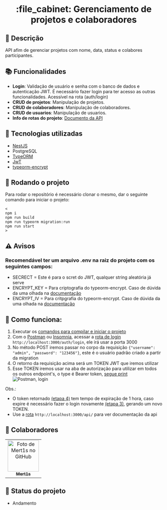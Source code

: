 <h1 align="center">:file_cabinet: Gerenciamento de projetos e colaboradores</h1>

## :memo: Descrição
API afim de gerenciar projetos com nome, data, status e colabores participantes.

## :books: Funcionalidades
* <b>Login</b>: Validação de usuário e senha com o banco de dados e autenticação JWT. É necessário fazer login para ter acesso as outras funcionalidades. Acessível na rota (auth/login)
* <b>CRUD de projetos</b>: Manipulação de projetos.
* <b>CRUD de colaboradores</b>: Manipulação de colaboradores.
* <b>CRUD de usuarios</b>: Manipulação de usuarios.
* <b>Info de rotas do projeto</b>: [Documento da API](http://localhost:3000/api/)

## :wrench: Tecnologias utilizadas
* [NestJS](https://nestjs.com/)
* PostgreSQL
* [TypeORM](https://typeorm.io/#/)
* [JwT](https://jwt.io/)
* [typeorm-encrypt](https://github.com/generalpiston/typeorm-encrypted)

## :rocket: <span id="rodando_o_projeto">Rodando o projeto</span>
Para rodar o repositório é necessário clonar o mesmo, dar o seguinte comando para iniciar o projeto:
```
<
npm i
npm run build
npm run typeorm migration:run
npm run start
>
```

## :warning: Avisos
### Recomendável ter um arquivo .env na raiz do projeto com os seguintes campos:
* SECRECT = Este é para o scret do JWT, qualquer string aleatória já serve
* ENCRYPT_KEY = Para criptografia do typeorm-encrypt. Caso de dúvida da uma olhada na [documentação](https://github.com/generalpiston/typeorm-encrypted)
* ENCRYPT_IV = Para critpgrafia do typeorm-encrypt. Caso de dúvida da uma olhada na [documentação](https://github.com/generalpiston/typeorm-encrypted)

<!-- ## :soon: Implementação futura
* O que será implementado na próxima sprint? -->

## :runner: Como funciona:
1. Executar os <a href="#rodando_o_projeto">comandos para compilar e iniciar o projeto</a>
2. Com o [Postman](https://www.postman.com/) ou [Insomnia](https://insomnia.rest/download), acessar a [rota de login](http://localhost:3000/auth/login) `http://localhost:3000/auth/login`, ele irá usar a porta 3000
3. <span id="etapa_3">No método POST iremos passar no corpo da requisição `{"username": "admin", "password": "123456"}`, este é o usuário padrão criado a partir da migration</span>
4. <span id="etapa_4">O retorno da requisição acima será um TOKEN JWT que iremos utilizar</span>
5. Esse TOKEN iremos usar na aba de autorização para utilizar em todos os outros endpoint's, o type é Bearer token, [segue print](https://i.ibb.co/g64YFDh/postman-usando-o-token.png) <img src ="https://i.ibb.co/g64YFDh/postman-usando-o-token.png" alt="Postman, login">

Obs.:
* O token retornado <a href="#etapa_4">(etapa 4)</a> tem tempo de expiração de 1 hora, caso expire é necessário fazer o login novamente <a href="#etapa_3">(etapa 3)</a>, gerando um novo TOKEN.
* Use a [rota](http://localhost:3000/api/) `http://localhost:3000/api/` para ver documentação da api

## :handshake: Colaboradores
<table>
  <tr>
    <td align="center">
      <a href="https://github.com/Mert1s">
        <img src="https://avatars.githubusercontent.com/u/70107407?v=4" width="100px;" alt="Foto de Mert1s no GitHub"/><br>
        <sub>
          <b>Mert1s</b>
        </sub>
      </a>
    </td>
  </tr>
</table>

## :dart: Status do projeto
* Andamento
